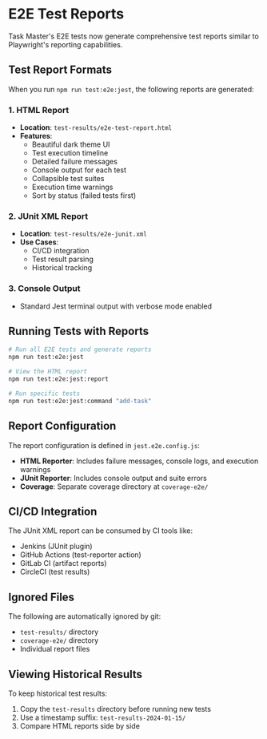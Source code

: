 # E2E Test Reports

Task Master's E2E tests now generate comprehensive test reports similar to Playwright's reporting capabilities.

## Test Report Formats

When you run `npm run test:e2e:jest`, the following reports are generated:

### 1. HTML Report
- **Location**: `test-results/e2e-test-report.html`
- **Features**:
  - Beautiful dark theme UI
  - Test execution timeline
  - Detailed failure messages
  - Console output for each test
  - Collapsible test suites
  - Execution time warnings
  - Sort by status (failed tests first)

### 2. JUnit XML Report
- **Location**: `test-results/e2e-junit.xml`
- **Use Cases**:
  - CI/CD integration
  - Test result parsing
  - Historical tracking

### 3. Console Output
- Standard Jest terminal output with verbose mode enabled

## Running Tests with Reports

```bash
# Run all E2E tests and generate reports
npm run test:e2e:jest

# View the HTML report
npm run test:e2e:jest:report

# Run specific tests
npm run test:e2e:jest:command "add-task"
```

## Report Configuration

The report configuration is defined in `jest.e2e.config.js`:

- **HTML Reporter**: Includes failure messages, console logs, and execution warnings
- **JUnit Reporter**: Includes console output and suite errors
- **Coverage**: Separate coverage directory at `coverage-e2e/`

## CI/CD Integration

The JUnit XML report can be consumed by CI tools like:
- Jenkins (JUnit plugin)
- GitHub Actions (test-reporter action)
- GitLab CI (artifact reports)
- CircleCI (test results)

## Ignored Files

The following are automatically ignored by git:
- `test-results/` directory
- `coverage-e2e/` directory
- Individual report files

## Viewing Historical Results

To keep historical test results:
1. Copy the `test-results` directory before running new tests
2. Use a timestamp suffix: `test-results-2024-01-15/`
3. Compare HTML reports side by side